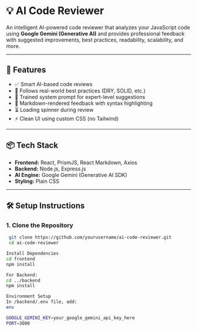 # 💡 AI Code Reviewer

An intelligent AI-powered code reviewer that analyzes your JavaScript code using **Google Gemini (Generative AI)** and provides professional feedback with suggested improvements, best practices, readability, scalability, and more.

---

## 🚀 Features

- ✅ Smart AI-based code reviews
- 🎯 Follows real-world best practices (DRY, SOLID, etc.)
- 🧠 Trained system prompt for expert-level suggestions
- 📜 Markdown-rendered feedback with syntax highlighting
- ⏳ Loading spinner during review
- ⚡ Clean UI using custom CSS (no Tailwind)

---

## 📦 Tech Stack

- **Frontend:** React, PrismJS, React Markdown, Axios
- **Backend:** Node.js, Express.js
- **AI Engine:** Google Gemini (Generative AI SDK)
- **Styling:** Plain CSS

---

## 🛠️ Setup Instructions

### 1. Clone the Repository

```bash
 git clone https://github.com/yourusername/ai-code-reviewer.git
 cd ai-code-reviewer

Install Dependencies
cd frontend
npm install

For Backend:
cd ../backend
npm install

Environment Setup
In /backend/.env file, add:
env

GOOGLE_GEMINI_KEY=your_google_gemini_api_key_here
PORT=3000